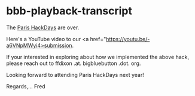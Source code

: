 # bbb-playback-transcript

The <a href="https://hackdays.numerique.gouv.fr/">Paris HackDays</a> are over.  

Here's a YouTube video to our <a href="https://youtu.be/-a6VNpMWyi4>submission</a>.  

If your interested in exploring about how we implemented the above hack, please reach out to <a mailto="ffdixon@bigbluebutton.org">ffdixon .at. bigbluebutton .dot. org</a>.

Looking forward to attending Paris HackDays next year!

Regards,... Fred
